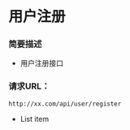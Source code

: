 # 用户注册
### 简要描述
 * 用户注册接口
 ### 请求URL：
 `http://xx.com/api/user/register`
 * List item

 
<!--stackedit_data:
eyJoaXN0b3J5IjpbLTEyMDU0MDg5NzIsLTIzNTAzMzg3OF19
-->